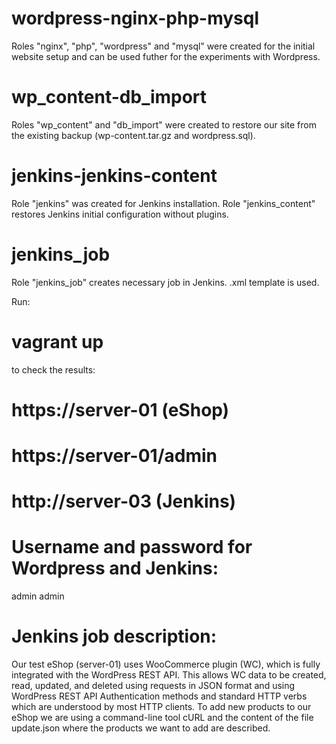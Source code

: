 # wordpress-nginx-php-mysql
Roles "nginx", "php", "wordpress" and "mysql" were created for the initial website
setup and can be used futher for the experiments with Wordpress.

# wp_content-db_import
Roles "wp_content" and "db_import" were created to restore our site from the
existing backup (wp-content.tar.gz and wordpress.sql).

# jenkins-jenkins-content
Role "jenkins" was created for Jenkins installation. Role "jenkins_content" restores Jenkins initial configuration without plugins.

# jenkins_job
Role "jenkins_job" creates necessary job in Jenkins. .xml template is used.

Run:
# vagrant up
to check the results:
# https://server-01    (eShop)
# https://server-01/admin
# http://server-03     (Jenkins)

# Username and password for Wordpress and Jenkins:
admin
admin

# Jenkins job description:

Our test eShop (server-01) uses WooCommerce plugin (WC), which is fully integrated with the WordPress REST API. This allows WC data to be created, read, updated, and deleted using requests in JSON format and using WordPress REST API Authentication methods and standard HTTP verbs which are understood by most HTTP clients. 
To add new products to our eShop we are using a command-line tool cURL and the content of the file update.json where the products we want to add are described.
